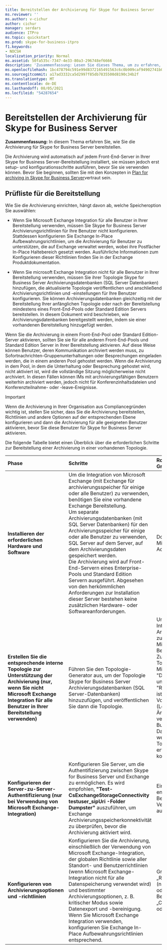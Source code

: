 ```yaml
---
title: Bereitstellen der Archivierung für Skype for Business Server
ms.reviewer: ''
ms.author: v-cichur
author: cichur
manager: serdars
audience: ITPro
ms.topic: quickstart
ms.prod: skype-for-business-itpro
f1.keywords:
- NOCSH
localization_priority: Normal
ms.assetid: 50fa535c-7347-4e33-80a3-296748ef6666
description: 'Zusammenfassung: Lesen Sie dieses Thema, um zu erfahren, wie Sie die Archivierung für Skype for Business Server bereitstellen.'
ms.openlocfilehash: 1bc478794c591e99d8372165491563c6c0b909caf94902741b03b21aef48c8cb
ms.sourcegitcommit: a17ad3332ca5d2997f85db7835500d8190c34b2f
ms.translationtype: MT
ms.contentlocale: de-DE
ms.lasthandoff: 08/05/2021
ms.locfileid: "54287654"
---
```

# <a name="deploy-archiving-for-skype-for-business-server"></a>Bereitstellen der Archivierung für Skype for Business Server
 
**Zusammenfassung:** In diesem Thema erfahren Sie, wie Sie die Archivierung für Skype for Business Server bereitstellen.
  
Die Archivierung wird automatisch auf jedem Front-End-Server in Ihrer Skype for Business Server-Bereitstellung installiert, sie müssen jedoch erst setup- und konfigurationsschritte ausführen, bevor Sie sie verwenden können. Bevor Sie beginnen, sollten Sie mit den Konzepten in [Plan for archiving in Skype for Business Server](../../plan-your-deployment/archiving/archiving.md)vertraut sein.
  
## <a name="deployment-checklist"></a>Prüfliste für die Bereitstellung

Wie Sie die Archivierung einrichten, hängt davon ab, welche Speicheroption Sie auswählen: 
  
- Wenn Sie Microsoft Exchange Integration für alle Benutzer in Ihrer Bereitstellung verwenden, müssen Sie Skype for Business Server Archivierungsrichtlinien für Ihre Benutzer nicht konfigurieren. Stattdessen konfigurieren Sie Exchange In-Place Aufbewahrungsrichtlinien, um die Archivierung für Benutzer zu unterstützen, die auf Exchange verwaltet werden, wobei ihre Postfächer In-Place Haltebereich gesetzt werden. Ausführliche Informationen zum Konfigurieren dieser Richtlinien finden Sie in der Exchange Produktdokumentation.
    
- Wenn Sie microsoft Exchange Integration nicht für alle Benutzer in Ihrer Bereitstellung verwenden, müssen Sie ihrer Topologie Skype for Business Server Archivierungsdatenbanken (SQL Server Datenbanken) hinzufügen, die aktualisierte Topologie veröffentlichen und anschließend Archivierungsrichtlinien und -einstellungen für Ihre Benutzer konfigurieren. Sie können Archivierungsdatenbanken gleichzeitig mit der Bereitstellung Ihrer anfänglichen Topologie oder nach der Bereitstellung mindestens eines Front-End-Pools oder Standard Edition Servers bereitstellen. In diesem Dokument wird beschrieben, wie Archivierungsdatenbanken bereitgestellt werden, indem sie einer vorhandenen Bereitstellung hinzugefügt werden.
    
Wenn Sie die Archivierung in einem Front-End-Pool oder Standard Edition-Server aktivieren, sollten Sie sie für alle anderen Front-End-Pools und Standard Edition Server in Ihrer Bereitstellung aktivieren. Auf diese Weise können Benutzer, deren Kommunikation archiviert werden muss, zu Sofortnachrichten-Gruppenunterhaltungen oder Besprechungen eingeladen werden, die in einem anderen Pool gehostet werden. Wenn die Archivierung in dem Pool, in dem die Unterhaltung oder Besprechung gehostet wird, nicht aktiviert ist, wird die vollständige Sitzung möglicherweise nicht archiviert. In diesen Fällen können IMs mit archivierungsfähigen Benutzern weiterhin archiviert werden, jedoch nicht für Konferenzinhaltsdateien und Konferenzteilnahme- oder -leave-Ereignisse.
  
> [!IMPORTANT]
> Wenn die Archivierung in Ihrer Organisation aus Compliancegründen wichtig ist, stellen Sie sicher, dass Sie die Archivierung bereitstellen, Richtlinien und andere Optionen auf der entsprechenden Ebene konfigurieren und dann die Archivierung für alle geeigneten Benutzer aktivieren, bevor Sie diese Benutzer für Skype for Business Server aktivieren. 
  
Die folgende Tabelle bietet einen Überblick über die erforderlichen Schritte zur Bereitstellung einer Archivierung in einer vorhandenen Topologie.
  
|**Phase**|**Schritte**|**Rollen und Gruppenmitgliedschaften**|**Dokumentation**|
|:-----|:-----|:-----|:-----|
|**Installieren der erforderlichen Hardware und Software** <br/> |Um die Integration von Microsoft Exchange (mit Exchange für archivierungsspeicher für einige oder alle Benutzer) zu verwenden, benötigen Sie eine vorhandene Exchange Bereitstellung.  <br/> Um separate Archivierungsdatenbanken (mit SQL Server Datenbanken) für den Archivierungsspeicher für einige oder alle Benutzer zu verwenden, SQL Server auf dem Server, auf dem Archivierungsdaten gespeichert werden.  <br/> Die Archivierung wird auf Front-End-Servern eines Enterprise-Pools und Standard Edition Servern ausgeführt. Abgesehen von den herkömmlichen Anforderungen zur Installation dieser Server bestehen keine zusätzlichen Hardware- oder Softwareanforderungen.  <br/> |Domänenbenutzer, der Mitglied der lokalen Administratorgruppe ist.  <br/> |[Serveranforderungen für Skype for Business Server 2015](../../plan-your-deployment/requirements-for-your-environment/server-requirements.md) <br/> [Umweltanforderungen für Skype for Business Server 2015](../../plan-your-deployment/requirements-for-your-environment/environmental-requirements.md) <br/>  [Plan zur Integration von Skype for Business mit Exchange Server](../../plan-your-deployment/integrate-with-exchange/integrate-with-exchange.md) <br/>[Systemanforderungen für Skype for Business Server 2019](../../../SfBServer2019/plan/system-requirements.md) |
|**Erstellen Sie die entsprechende interne Topologie zur Unterstützung der Archivierung (nur, wenn Sie nicht Microsoft Exchange Integration für alle Benutzer in Ihrer Bereitstellung verwenden)** <br/> |Führen Sie den Topologie-Generator aus, um der Topologie Skype for Business Server Archivierungsdatenbanken (SQL Server-Datenbanken) hinzuzufügen, und veröffentlichen Sie dann die Topologie.  <br/> |Um eine Topologie zum Integrieren von Archivierungsdatenbanken zu definieren, ein Konto, das Mitglied der lokalen Benutzergruppe ist.  <br/> Zum Veröffentlichen der Topologie ein Konto, das Mitglied der Gruppe "Domänenadministratoren" und "RTCUniversalServerAdmins" ist und über Vollzugriffsberechtigungen (Lese-/Schreibzugriff/Ändern) für die Dateifreigabe verfügt, die für den Skype for Business Server Dateispeicher verwendet werden soll (damit der Topologie-Generator die erforderlichen DACLs konfigurieren kann).  <br/> |[Hinzufügen von Archivierungsdatenbanken zu einer vorhandenen Bereitstellung in Skype for Business Server](add-archiving-databases.md) <br/> |
|**Konfigurieren der Server-zu-Server-Authentifizierung (nur bei Verwendung von Microsoft Exchange-Integration)** <br/> |Konfigurieren Sie Server, um die Authentifizierung zwischen Skype for Business Server und Exchange zu ermöglichen. Es wird empfohlen, **"Test-CsExchangeStorageConnectivity testuser_sipUri -Folder Dumpster"** auszuführen, um Exchange Archivierungsspeicherkonnektivität zu überprüfen, bevor die Archivierung aktiviert wird. <br/> |Ein Konto mit den entsprechenden Berechtigungen zum Verwalten von Zertifikaten auf den Servern.  <br/> |Verwalten der Server-zu-Server-Authentifizierung  <br/> |
|**Konfigurieren von Archivierungsoptionen und -richtlinien** <br/> |Konfigurieren Sie die Archivierung, einschließlich der Verwendung von Microsoft Exchange-Integration, der globalen Richtlinie sowie aller Standort- und Benutzerrichtlinien (wenn Microsoft Exchange-Integration nicht für alle Datenspeicherung verwendet wird) und bestimmter Archivierungsoptionen, z. B. kritischer Modus sowie Datenexport und -bereinigung.  <br/> Wenn Sie Microsoft Exchange Integration verwenden, konfigurieren Sie Exchange In-Place Aufbewahrungsrichtlinien entsprechend.  <br/> |Gruppe „RTCUniversalServerAdmins“ (nur Windows PowerShell) oder Zuweisung von Benutzern zur Rolle „CSArchivingAdministrator“ oder „CSAdministrator“  <br/> |[Konfigurieren von Archivierungsoptionen für Skype for Business Server](configure-archiving-options.md) <br/> Exchange Produktdokumentation (bei Verwendung von Microsoft Exchange Integration).  <br/> |
   

